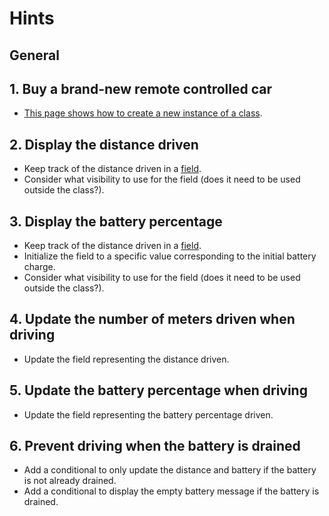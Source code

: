 # Hints

## General

## 1. Buy a brand-new remote controlled car

- [This page shows how to create a new instance of a class][creating-objects].

## 2. Display the distance driven

- Keep track of the distance driven in a [field][fields].
- Consider what visibility to use for the field (does it need to be used outside the class?).

## 3. Display the battery percentage

- Keep track of the distance driven in a [field][fields].
- Initialize the field to a specific value corresponding to the initial battery charge.
- Consider what visibility to use for the field (does it need to be used outside the class?).

## 4. Update the number of meters driven when driving

- Update the field representing the distance driven.

## 5. Update the battery percentage when driving

- Update the field representing the battery percentage driven.

## 6. Prevent driving when the battery is drained

- Add a conditional to only update the distance and battery if the battery is not already drained.
- Add a conditional to display the empty battery message if the battery is drained.

[creating-objects]: https://docs.oracle.com/javase/tutorial/java/javaOO/objectcreation.html
[fields]: https://docs.oracle.com/javase/tutorial/java/javaOO/classvars.html